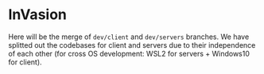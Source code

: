 # InVasion
Here will be the merge of `dev/client` and `dev/servers` branches.
We have splitted out the codebases for client and servers due to their independence of each other (for cross OS development: WSL2 for servers + Windows10 for client).